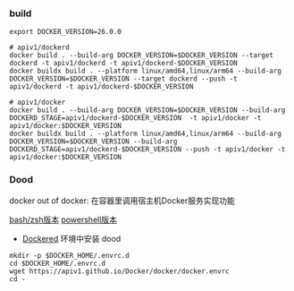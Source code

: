 ### build

```shell
export DOCKER_VERSION=26.0.0

# apiv1/dockerd
docker build . --build-arg DOCKER_VERSION=$DOCKER_VERSION --target dockerd -t apiv1/dockerd -t apiv1/dockerd-$DOCKER_VERSION
docker buildx build . --platform linux/amd64,linux/arm64 --build-arg DOCKER_VERSION=$DOCKER_VERSION --target dockerd --push -t apiv1/dockerd -t apiv1/dockerd-$DOCKER_VERSION

# apiv1/docker
docker build . --build-arg DOCKER_VERSION=$DOCKER_VERSION --build-arg DOCKERD_STAGE=apiv1/dockerd-$DOCKER_VERSION  -t apiv1/docker -t apiv1/docker:$DOCKER_VERSION
docker buildx build . --platform linux/amd64,linux/arm64 --build-arg DOCKER_VERSION=$DOCKER_VERSION --build-arg DOCKERD_STAGE=apiv1/dockerd-$DOCKER_VERSION --push -t apiv1/docker -t apiv1/docker:$DOCKER_VERSION
```

### Dood
docker out of docker: 在容器里调用宿主机Docker服务实现功能

[bash/zsh版本](./docker.envrc)
[powershell版本](./docker.ps1)

* [Dockered](../dockerd/README.md) 环境中安装 dood
```shell
mkdir -p $DOCKER_HOME/.envrc.d
cd $DOCKER_HOME/.envrc.d
wget https://apiv1.github.io/Docker/docker/docker.envrc
cd -
```